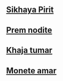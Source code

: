 ## [Sikhaya Pirit](https://www.youtube.com/watch?v=lBYP1nlEbHs)

## [Prem nodite](https://www.youtube.com/watch?v=7vDbMTWIVZQ)

## [Khaja tumar](https://www.youtube.com/watch?v=XaSXMSS3hOQ)

## [Monete amar](https://www.youtube.com/watch?v=6_6i7ivwEyk)
